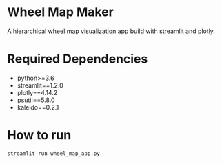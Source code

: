 # Wheel Map Maker
A hierarchical wheel map visualization app build with streamlit and plotly.

# Required Dependencies
* python>=3.6
* streamlit==1.2.0
* plotly==4.14.2
* psutil==5.8.0
* kaleido==0.2.1

# How to run
```streamlit run wheel_map_app.py```
